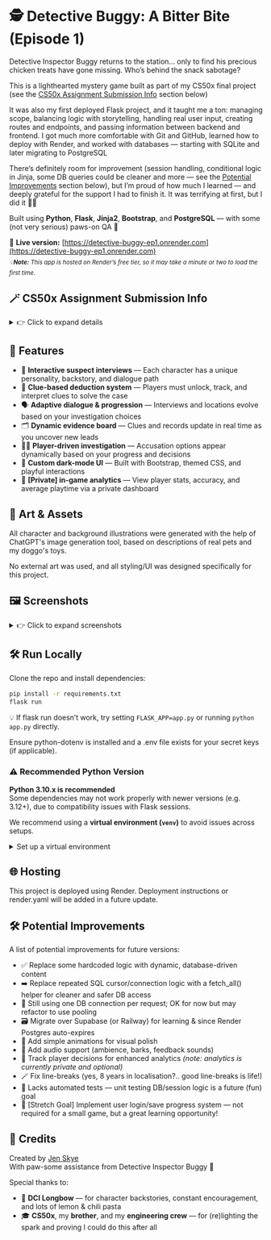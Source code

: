 # 🕵️ Detective Buggy: A Bitter Bite (Episode 1)

Detective Inspector Buggy returns to the station... only to find his precious chicken treats have gone missing. Who’s behind the snack sabotage?

This is a lighthearted mystery game built as part of my CS50x final project (see the [CS50x Assignment Submission Info](#-cs50x-assignment-submission-info) section below)

It was also my first deployed Flask project, and it taught me a ton: managing scope, balancing logic with storytelling, handling real user input, creating routes and endpoints, and passing information between backend and frontend. I got much more comfortable with Git and GitHub, learned how to deploy with Render, and worked with databases — starting with SQLite and later migrating to PostgreSQL

There’s definitely room for improvement (session handling, conditional logic in Jinja, some DB queries could be cleaner and more — see the [Potential Improvements](#%EF%B8%8F-potential-improvements) section below), but I’m proud of how much I learned — and deeply grateful for the support I had to finish it. It was terrifying at first, but I did it 🧠✨

Built using **Python**, **Flask**, **Jinja2**, **Bootstrap**, and **PostgreSQL** — with some (not very serious) paws-on QA 🐶

🔗 **Live version:** [https://detective-buggy-ep1.onrender.com](https://detective-buggy-ep1.onrender.com)
<br><sub><em>💡**Note:** This app is hosted on Render’s free tier, so it may take a minute or two to load the first time.</em></sub>

## 🪄 CS50x Assignment Submission Info

<details>
<summary>👉 Click to expand details</summary>

### 📝 Submission Details

- 👤 **Author Info:** Available at the in-app route [`/cs50-info`](https://detective-buggy-ep1.onrender.com/cs50-info)
- 🎥 **Video Demo:** [CS50x Final Project Walkthrough](https://youtu.be/pxXjlVCa3zw)

### 🧪 Tech Stack

This project is built with a Flask-based backend and uses server-side rendering to deliver a dynamic, story-driven experience. It relies on session-based logic and a database of clues, suspects, and player decisions.

- **Flask:** Web framework used to manage routes, templates, and sessions
- **Jinja2:** Templating engine for dynamic HTML rendering
- **PostgreSQL:** Backend database for storing suspects, dialogue, evidence, and player analytics
- **Bootstrap 5:** CSS framework used for responsive layout and UI components
- **Custom CSS:** Themed design built with dark mode, custom fonts, and animation-friendly layout
- **Render:** Hosting provider used for both app and PostgreSQL deployment, with auto-updates on GitHub pushes

### 📁 Project File Structure

```bash
.
├── app.py                     # Main Flask app with all route logic and game state
├── templates/                 # Jinja2 HTML templates
│   ├── layout.html            # Shared layout
│   ├── *.html                 # All views (crime scene, interviews, etc.)
├── static/                    # Static assets
│   ├── img/                   # Images (evidence, suspects, UI)
│   ├── styles.css             # Custom theme & responsive styling
│   └── js/scripts.js          # JS for pop-ups and interactivity
├── schema.sql                 # PostgreSQL schema (suspects, evidence, dialogues, etc.)
├── requirements.txt           # Dependencies list
├── .env.example               # Environment variable placeholders
└── README.md                  # Project documentation
```

## 🔍 Internal Tools

This project also features a private `/analytics` dashboard (protected by HTTP Basic Auth), used to view:
- Number of total playthroughs
- Average playtime
- Percentage of correct accusations

This was not required for CS50x but was added as a personal learning extension (and because I'm nosey).

## 🤖 AI Assistance
Parts of this project were influenced or assisted by AI (ChatGPT), particularly for Flask routing logic, debugging help, and code structure advice — as well as for all artwork. I also used it extensively during the migration from SQLite to PostgreSQL. Final implementation, logic, and design decisions are my own.

</details>

## 🚀 Features
- 🎤 **Interactive suspect interviews** — Each character has a unique personality, backstory, and dialogue path
- 🧠 **Clue-based deduction system** — Players must unlock, track, and interpret clues to solve the case
- 🗣️ **Adaptive dialogue & progression** — Interviews and locations evolve based on your investigation choices
- 🗂️ **Dynamic evidence board** — Clues and records update in real time as you uncover new leads
- 🕵️‍♀️ **Player-driven investigation** — Accusation options appear dynamically based on your progress and decisions
- 🎨 **Custom dark-mode UI** — Built with Bootstrap, themed CSS, and playful interactions
- 🧾 **[Private] in-game analytics** — View player stats, accuracy, and average playtime via a private dashboard

## 🎨 Art & Assets

All character and background illustrations were generated with the help of ChatGPT's image generation tool, based on descriptions of real pets and my doggo's toys.

No external art was used, and all styling/UI was designed specifically for this project.

## 🖼️ Screenshots

<details>
<summary>👉 Click to expand screenshots</summary>

### Title Screen
<img src="screenshots/title-screen.png" width="800"/>

### Suspect Board
<img src="screenshots/suspect-board.png" width="800"/>

### Briefing Screen
<img src="screenshots/briefing-screen.png" width="800"/>

</details>

## 🛠️ Run Locally

Clone the repo and install dependencies:

```bash
pip install -r requirements.txt
flask run
```

💡 If flask run doesn’t work, try setting ```FLASK_APP=app.py``` or running ```python app.py``` directly.

Ensure python-dotenv is installed and a .env file exists for your secret keys (if applicable).

### ⚠️ Recommended Python Version

**Python 3.10.x is recommended**  
Some dependencies may not work properly with newer versions (e.g. 3.12+), due to compatibility issues with Flask sessions.

We recommend using a **virtual environment (`venv`)** to avoid issues across setups.

<details>
<summary>Set up a virtual environment</summary>

```bash
# Make sure Python 3.10 is installed
python3.10 -m venv venv

# Activate it:
source venv/bin/activate       # macOS / Linux
venv\Scripts\activate          # Windows

# Install dependencies
pip install -r requirements.txt
```
</details>

## 🌐 Hosting
This project is deployed using Render.
Deployment instructions or render.yaml will be added in a future update.

## 🛠️ Potential Improvements
A list of potential improvements for future versions:

- ✅ Replace some hardcoded logic with dynamic, database-driven content
- ➡️ Replace repeated SQL cursor/connection logic with a fetch_all() helper for cleaner and safer DB access
- 🐣 Still using one DB connection per request; OK for now but may refactor to use pooling
- 🗃️ Migrate over Supabase (or Railway) for learning & since Render Postgres auto-expires
- 🎨 Add simple animations for visual polish
- 🎵 Add audio support (ambience, barks, feedback sounds)
- 👣 Track player decisions for enhanced analytics *(note: analytics is currently private and optional)*
- 🪄 Fix line-breaks (yes, 8 years in localisation?.. good line-breaks is life!)
- 🧪 Lacks automated tests — unit testing DB/session logic is a future (fun) goal
- 💾 [Stretch Goal] Implement user login/save progress system — not required for a small game, but a great learning opportunity!

## 👤 Credits

Created by [Jen Skye](https://github.com/skyejen)  
With paw-some assistance from Detective Inspector Buggy 🐶

Special thanks to:
- 🏹 **DCI Longbow** — for character backstories, constant encouragement, and lots of lemon & chili pasta
- 🎓 **CS50x**, my **brother**, and my **engineering crew** — for (re)lighting the spark and proving I could do this after all
